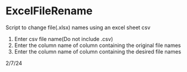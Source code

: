 # ExcelFileRename
Script to change file(.xlsx) names using an excel sheet csv

1) Enter csv file name(Do not include .csv)
2) Enter the column name of column containing the original file names
3) Enter the column name of column containing the desired file names

2/7/24
